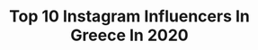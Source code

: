 ---
title: Top 10 Instagram Influencers In Greece In 2020
description: Identify the most popular Instagram accounts on inBeat.
platform: Instagram
profiles:
  - username: "ster_eleni"
    fullname: >-
      🎀Eleni Ster🎀
    location: "Greece"
    followers: 67463
    engagement: 2249
    commentsToLikes: 0.068940
    avatar: "https://scontent-atl3-1.cdninstagram.com/v/t51.2885-19/s320x320/73070226_416404202612776_3356998124190040064_n.jpg?_nc_ht=scontent-atl3-1.cdninstagram.com&_nc_ohc=_XGkLtQQ5MUAX8A3M6m&oh=66381074b9e827332e0134a65f85d52b&oe=5EB8E6DC"
    verified: false
    hashtags: "#beatbox, #womanhood, #blessed, #valentines"
  - username: "alexandra__panagiotarou"
    fullname: >-
      Αλεξάνδρα Παναγιώταρου
    location: "Greece"
    followers: 245734
    engagement: 704
    commentsToLikes: 0.429105
    avatar: "https://scontent-amt2-1.cdninstagram.com/v/t51.2885-19/s320x320/67893402_449348079257072_4935779856832004096_n.jpg?_nc_ht=scontent-amt2-1.cdninstagram.com&_nc_ohc=rJnzHKAWPVAAX8SV5z2&oh=e3d6a1281fe0488f285ccfacd9aca8d8&oe=5EB8E76B"
    verified: false
    hashtags: "#betterdaysarecoming, #denimlook, #pianochallenge, #loveyourself"
  - username: "dimitragl_"
    fullname: >-
      Ντέμυ // 20
    location: "Greece"
    followers: 36003
    engagement: 936
    commentsToLikes: 0.505739
    avatar: "https://scontent-ams4-1.cdninstagram.com/v/t51.2885-19/s320x320/92262442_2629474324043911_2766543466493116416_n.jpg?_nc_ht=scontent-ams4-1.cdninstagram.com&_nc_ohc=Bg8bNfBt8w8AX9UXdcI&oh=b8e8478650245f47f94bd7f6b628cc36&oe=5EB859CA"
    verified: false
    hashtags: "#mood, #instastyle, #bloggergiveaway, #lifestyle"
  - username: "giorgosmanikas"
    fullname: >-
      Model & crazy daddy
    location: "Greece"
    followers: 101243
    engagement: 978
    commentsToLikes: 0.086272
    avatar: "https://scontent-lhr8-1.cdninstagram.com/v/t51.2885-19/s320x320/69987063_2405392212863020_324335928531222528_n.jpg?_nc_ht=scontent-lhr8-1.cdninstagram.com&_nc_ohc=Mo1HvXVna08AX_rJ86D&oh=b5a7c8f2ee3649c6118f5db4692bb074&oe=5EB776F5"
    verified: false
    hashtags: "#travell, #losangeles, #boys, #happynameday"
  - username: "j.touni"
    fullname: >-
      Ι ω ά ν ν α   Τ ο ύ ν η
    location: "Greece"
    followers: 474927
    engagement: 2227
    commentsToLikes: 0.387513
    avatar: "https://scontent-lhr8-1.cdninstagram.com/v/t51.2885-19/s320x320/21433772_1006448262825404_2225992166952402944_a.jpg?_nc_ht=scontent-lhr8-1.cdninstagram.com&_nc_ohc=TbxOMU7i82wAX-oztKL&oh=26ee554899c1901f8142061f110ebd28&oe=5EB98102"
    verified: true
    hashtags: "#throwback, #skg, #vs, #honor"
  - username: "panosdent_official"
    fullname: >-
      Panos Eftaxias
    location: "Greece"
    followers: 193857
    engagement: 1441
    commentsToLikes: 0.049704
    avatar: "https://scontent-atl3-1.cdninstagram.com/v/t51.2885-19/s320x320/15876158_1806486292946619_7807191723020386304_n.jpg?_nc_ht=scontent-atl3-1.cdninstagram.com&_nc_ohc=PZO45iqm6w8AX_TID-2&oh=cc30c842d85ccc1036033732c8bb3119&oe=5EB811E9"
    verified: false
    hashtags: "#adidasgr, #fasterthan, #2020, #giveaway"
  - username: "colorfulbonvoyage"
    fullname: >-
      miyuki4ever
    location: "Greece"
    followers: 10718
    engagement: 1645
    commentsToLikes: 0.136512
    avatar: "https://scontent-sea1-1.cdninstagram.com/v/t51.2885-19/s320x320/64797686_331727281036328_6144303157649342464_n.jpg?_nc_ht=scontent-sea1-1.cdninstagram.com&_nc_ohc=4IugFi2XcB4AX-jpz0A&oh=8caea475726eaa7d44ff5e6ef7fc23c1&oe=5EB5C43E"
    verified: false
    hashtags: "#travelbucketlist, #visualcrush, #ilovegreece, #igersjaipur"
  - username: "____ku_tt_uz___"
    fullname: >-
      𝐊𝐮_𝐭𝐭_𝐚𝐩𝐢_𝐲💋
    location: "Greece"
    followers: 6060
    engagement: 2563
    commentsToLikes: 0.074443
    avatar: "https://scontent-nrt1-1.cdninstagram.com/v/t51.2885-19/s320x320/85196903_2802635409813241_329572988313665536_n.jpg?_nc_ht=scontent-nrt1-1.cdninstagram.com&_nc_ohc=9tMazzj-YygAX_MccKL&oh=c67b25580ebca759f5129df5ac61184c&oe=5EA9CEF2"
    verified: false
    hashtags: "#rajkot, #varundhawan, #mallu, #keralatourism"
  - username: "vasou_lina"
    fullname: >-
      Vasou Lina
    location: "Greece"
    followers: 11909
    engagement: 1668
    commentsToLikes: 0.329674
    avatar: "https://scontent-amt2-1.cdninstagram.com/v/t51.2885-19/s320x320/89049681_139073270774741_7287013575078445056_n.jpg?_nc_ht=scontent-amt2-1.cdninstagram.com&_nc_ohc=efB4z9QN-ywAX9rY2fy&oh=38886d870aa403b0699a49a4883bdab2&oe=5EB9EDC5"
    verified: false
    hashtags: "#boots, #black, #heraklioncity, #lovelyplace"
  - username: "sia_boo_"
    fullname: >-
      𝐒𝐢𝐚_𝐁𝐨𝐨_ 🧿
    location: "Greece"
    followers: 72017
    engagement: 901
    commentsToLikes: 0.943643
    avatar: "https://scontent-ams4-1.cdninstagram.com/v/t51.2885-19/s320x320/89276833_560914031221891_6968155499376148480_n.jpg?_nc_ht=scontent-ams4-1.cdninstagram.com&_nc_ohc=26bQ4FJGy6cAX-WyR-L&oh=306110376389f05135712c3903b9d218&oe=5EBA52A5"
    verified: false
    hashtags: "#fashion, #vang, #homesweethome, #kids"
---